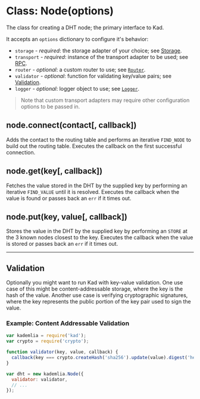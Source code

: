 Class: Node(options)
====================

The class for creating a DHT node; the primary interface to Kad.

It accepts an `options` dictionary to configure it's behavior:

* `storage` - _required_: the storage adapter of your choice; see [Storage](storage.md).
* `transport` - _required_: instance of the transport adapter to be used; see [RPC](rpc.md).
* `router` - _optional_: a custom router to use; see [`Router`](router.md).
* `validator` - _optional_: function for validating key/value pairs; see [Validation](#validation).
* `logger` - _optional_: logger object to use; see [`Logger`](logger.md).

> Note that custom transport adapters may require other configuration options
> to be passed in.

## node.connect(contact[, callback])

Adds the contact to the routing table and performs an iterative `FIND_NODE` to
build out the routing table. Executes the callback on the first successful
connection.

## node.get(key[, callback])

Fetches the value stored in the DHT by the supplied key by performing an
iterative `FIND_VALUE` until it is resolved. Executes the callback when the
value is found or passes back an `err` if it times out.

## node.put(key, value[, callback])

Stores the value in the DHT by the supplied key by performing an `STORE` at the
3 known nodes closest to the key. Executes the callback when the value is
stored or passes back an `err` if it times out.

---

## Validation

Optionally you might want to run Kad with key-value validation. One use case of
this might be content-addressable storage, where the key is the hash of the
value. Another use case is verifying cryptographic signatures, where the key
represents the public portion of the key pair used to sign the value.

### Example: Content Addressable Validation

```js
var kademlia = require('kad');
var crypto = require('crypto');

function validator(key, value, callback) {
  callback(key === crypto.createHash('sha256').update(value).digest('hex'));
}

var dht = new kademlia.Node({
  validator: validator,
  // ...
});
```
